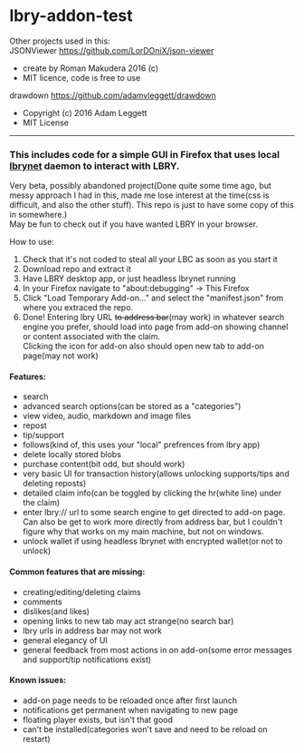 # lbry-addon-test  
  
Other projects used in this:  
JSONViewer https://github.com/LorDOniX/json-viewer  
- create by Roman Makudera 2016 (c)  
- MIT licence, code is free to use  
	
drawdown https://github.com/adamvleggett/drawdown  
- Copyright (c) 2016 Adam Leggett
- MIT License

<hr> 
 
### This includes code for a simple GUI in Firefox that uses local [lbrynet](https://github.com/lbryio/lbry-sdk) daemon to interact with LBRY.   

Very beta, possibly abandoned project(Done quite some time ago, but messy approach I had in this, made me lose interest at the time(css is difficult, and also the other stuff). This repo is just to have some copy of this in somewhere.)   
May be fun to check out if you have wanted LBRY in your browser.  

How to use:  
1. Check that it's not coded to steal all your LBC as soon as you start it
2. Download repo and extract it
3. Have LBRY desktop app, or just headless lbrynet running
4. In your Firefox navigate to "about:debugging" -> This Firefox
5. Click "Load Temporary Add-on..." and select the "manifest.json" from where you extraced the repo. 
6. Done! Entering lbry URL ~~to address bar~~(may work) in whatever search engine you prefer, should load into page from add-on showing channel or content associated with the claim.   
Clicking the icon for add-on also should open new tab to add-on page(may not work)  

#### Features:
- search
- advanced search options(can be stored as a "categories")
- view video, audio, markdown and image files
- repost
- tip/support
- follows(kind of, this uses your "local" prefrences from lbry app)
- delete locally stored blobs
- purchase content(bit odd, but should work)
- very basic UI for transaction history(allows unlocking supports/tips and deleting reposts)
- detailed claim info(can be toggled by clicking the hr(white line) under the claim)  
- enter lbry:// url to some search engine to get directed to add-on page. Can also be get to work more directly from address bar, but I couldn't figure why that works on my main machine, but not on windows.  
- unlock wallet if using headless lbrynet with encrypted wallet(or not to unlock)  

#### Common features that are missing:
- creating/editing/deleting claims
- comments
- dislikes(and likes)
- opening links to new tab may act strange(no search bar)
- lbry urls in address bar may not work
- general elegancy of UI
- general feedback from most actions in on add-on(some error messages and support/tip notifications exist)


#### Known issues:
- add-on page needs to be reloaded once after first launch
- notifications get permanent when navigating to new page
- floating player exists, but isn't that good
- can't be installed(categories won't save and need to be reload on restart)

